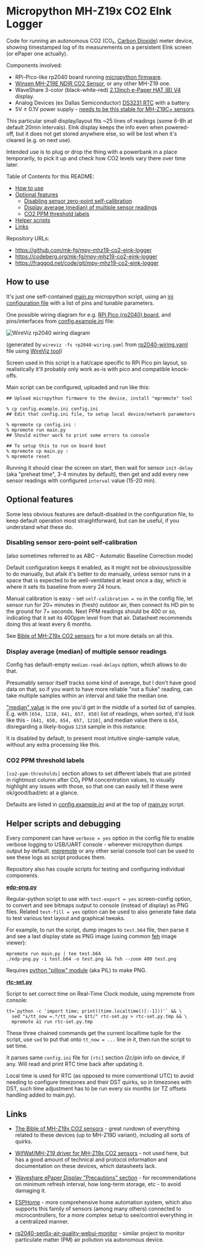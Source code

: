 Micropython MH-Z19x CO2 EInk Logger
===================================

Code for running an autonomous CO2 (CO₂, [Carbon Dioxide]) meter device,
showing timestamped log of its measurements on a persistent EInk screen
(or ePaper one actually).

Components involved:

- RPi-Pico-like rp2040 board running [micropython firmware].
- [Winsen MH-Z19E NDIR CO2 Sensor], or any other MH-Z19 one.
- WaveShare 3-color (black-white-red) [2.13inch e-Paper HAT (B) V4] display.
- Analog Devices (ex Dallas Semiconductor) [DS3231 RTC] with a battery.
- 5V ± 0.1V power supply - [needs to be this stable for MH-Z19C+ sensors].

This particular small display/layout fits ~25 lines of readings
(some 6-8h at default 20min intervals).
EInk display keeps the info even when powered-off, but it does not get
stored anywhere else, so will be lost when it's cleared (e.g. on next use).

Intended use is to plug or drop the thing with a powerbank in a place
temporarily, to pick it up and check how CO2 levels vary there over time later.

[Carbon Dioxide]: https://en.wikipedia.org/wiki/Carbon_dioxide
[micropython firmware]: https://micropython.org/
[Winsen MH-Z19E NDIR CO2 Sensor]:
  https://www.winsen-sensor.com/sensors/co2-sensor/mh-z19e.html
[2.13inch e-Paper HAT (B) V4]:
  https://www.waveshare.com/wiki/2.13inch_e-Paper_HAT_(B)_Manual
[DS3231 RTC]: https://www.analog.com/en/products/ds3231.html
[needs to be this stable for MH-Z19C+ sensors]:
  https://emariete.com/en/sensor-co2-mh-z19b/#Variacion_con_el_voltaje_de_alimentacion

Table of Contents for this README:

- [How to use](#hdr-how_to_use)
- [Optional features](#hdr-optional_features)
    - [Disabling sensor zero-point self-calibration]
    - [Display average (median) of multiple sensor readings]
    - [CO2 PPM threshold labels](#hdr-co2_ppm_threshold_labels)
- [Helper scripts](#hdr-helper_scripts_and_debugging)
- [Links](#hdr-links)

[Disabling sensor zero-point self-calibration]:
  #hdr-disabling_sensor_zero-point_self-calibration
[Display average (median) of multiple sensor readings]:
  #hdr-display_average_median_of_multiple_senso.f3Ri

Repository URLs:

- <https://github.com/mk-fg/mpy-mhz19-co2-eink-logger>
- <https://codeberg.org/mk-fg/mpy-mhz19-co2-eink-logger>
- <https://fraggod.net/code/git/mpy-mhz19-co2-eink-logger>


<a name=hdr-how_to_use></a>
## How to use

It's just one self-contained [main.py] micropython script, using an
[ini configuration file] with a list of pins and tunable parameters.

One possible wiring diagram for e.g. [RPi Pico (rp2040) board],
and pins/interfaces from [config.example.ini] file:

![WireViz rp2040 wiring diagram][]

(generated by `wireviz -fs rp2040-wiring.yaml`
from [rp2040-wiring.yaml] file using [WireViz tool])

Screen used in this script is a hat/cape specific to RPi Pico pin layout, so
realistically it'll probably only work as-is with pico and compatible knock-offs.

[main.py]: main.py
[ini configuration file]: config.example.ini
[RPi Pico (rp2040) board]: https://pico.pinout.xyz/
[config.example.ini]: config.example.ini
[rp2040-wiring.yaml]: rp2040-wiring.yaml
[WireViz rp2040 wiring diagram]:
  https://mk-fg.github.io/mpy-mhz19-co2-eink-logger/rp2040-wiring.svg
[WireViz tool]: https://github.com/wireviz/WireViz/

Main script can be configured, uploaded and run like this:

``` console
## Upload micropython firmware to the device, install "mpremote" tool

% cp config.example.ini config.ini
## Edit that config.ini file, to setup local device/network parameters

% mpremote cp config.ini :
% mpremote run main.py
## Should either work to print some errors to console

## To setup this to run on board boot
% mpremote cp main.py :
% mpremote reset
```

Running it should clear the screen on start, then wait for sensor `init-delay`
(aka "preheat time", 3-4 minutes by default), then get and add every new sensor
readings with configured `interval` value (15-20 min).


<a name=hdr-optional_features></a>
## Optional features

Some less obvious features are default-disabled in the configuration file, to
keep default operation most straightforward, but can be useful, if you understand
what these do.

<a name=hdr-disabling_sensor_zero-point_self-calibration></a>
### Disabling sensor zero-point self-calibration

(also sometimes referred to as ABC - Automatic Baseline Correction mode)

Default configuration keeps it enabled, as it might not be obvious/possible to
do manually, but afaik it's better to do manually, unless sensor runs in a space
that is expected to be well-ventilated at least once a day, which is where it
sets its baseline from every 24 hours.

Manual calibration is easy - set `self-calibration = no` in the config file,
let sensor run for 20+ minutes in (fresh) outdoor air, then connect its HD pin
to the ground for 7+ seconds.
Next PPM readings should be 400 or so, indicating that it set its 400ppm level
from that air. Datasheet recommends doing this at least every 6 months.

See [Bible of MH-Z19x CO2 sensors] for a lot more details on all this.

[Bible of MH-Z19x CO2 sensors]: https://emariete.com/en/sensor-co2-mh-z19b/

<a name=hdr-display_average_median_of_multiple_senso.f3Ri></a>
### Display average (median) of multiple sensor readings

Config has default-empty `median-read-delays` option, which allows to do that.

Presumably sensor itself tracks some kind of average, but I don't have good data
on that, so if you want to have more reliable "not a fluke" reading, can take
multiple samples within an interval and take the median one.

["median" value] is the one you'd get in the middle of a sorted list of samples.\
E.g. with `[654, 1210, 641, 657, 650]` list of readings, when sorted, it'd look
like this - `[641, 650, 654, 657, 1210]`, and median value there is `654`,
disregarding a likely-bogus `1210` sample in this instance.

It is disabled by default, to present most intuitive single-sample value,
without any extra processing like this.

["median" value]: https://en.wikipedia.org/wiki/Median

<a name=hdr-co2_ppm_threshold_labels></a>
### CO2 PPM threshold labels

`[co2-ppm-thresholds]` section allows to set different labels that are printed
in rightmost column after CO₂ PPM concentration values, to visually highlight
any issues with those, so that one can easily tell if these were ok/good/bad/etc
at a glance.

Defaults are listed in [config.example.ini] and at the top of [main.py] script.


<a name=hdr-helper_scripts_and_debugging></a>
## Helper scripts and debugging

Every component can have `verbose = yes` option in the config file to enable
verbose logging to USB/UART console - wherever micropython dumps output by default.
[mpremote] or any other serial console tool can be used to see these logs as
script produces them.

Repository also has couple scripts for testing and configuring individual components.

[mpremote]: https://docs.micropython.org/en/latest/reference/mpremote.html

**[edp-png.py]**

Regular-python script to use with `test-export = yes` screen-config option,
to convert and see bitmaps output to console (instead of display) as PNG files.
Related `test-fill = yes` option can be used to also generate fake data to
test various text layout and graphical tweaks.

For example, to run the script, dump images to `test.b64` file, then parse it
and see a last display state as PNG image (using common [feh] image viewer):

```
mpremote run main.py | tee test.b64
./edp-png.py -i test.b64 -o test.png && feh --zoom 400 test.png
```

Requires [python "pillow" module] (aka PIL) to make PNG.

[edp-png.py]: edp-png.py
[feh]: https://wiki.archlinux.org/title/Feh
[python "pillow" module]: https://pypi.org/project/pillow/

**[rtc-set.py]**

Script to set correct time on Real-Time Clock module, using mpremote from console:

```
tt=`python -c 'import time; print((time.localtime()[:-1]))'` && \
  sed "s/tt_now =.*/tt_now = $tt/" rtc-set.py > rtc-set.py.tmp && \
  mpremote a1 run rtc-set.py.tmp
```

These three chained commands get the current localtime tuple for the script, use
`sed` to put that onto `tt_now = ...` line in it, then run the script to set time.

It parses same `config.ini` file for `[rtc]` section i2c/pin info on device, if any.
Will read and print RTC time back after updating it.

Local time is used for RTC (as opposed to more conventional UTC) to avoid needing
to configure timezones and their DST quirks, so in timezones with DST, such time
adjustment has to be run every six months (or TZ offsets handling added to main.py).

[rtc-set.py]: rtc-set.py


<a name=hdr-links></a>
## Links

- [The Bible of MH-Z19x CO2 sensors] - great rundown of everything related
  to these devices (up to MH-Z19D variant), including all sorts of quirks.

- [WifWaf/MH-Z19 driver for MH-Z19x CO2 sensors] - not used here,
  but has a good amount of technical and protocol information and
  documentation on these devices, which datasheets lack.

- [Waveshare ePaper Display "Precautions" section] - for recommendations on
  minimum refresh interval, how long-term storage, etc - to avoid damaging it.

- [ESPHome] - more comprehensive home automation system, which also supports
  this family of sensors (among many others) connected to microcontrollers,
  for a more complex setup to see/control everything in a centralized manner.

- [rp2040-sen5x-air-quality-webui-monitor] - similar project to monitor
  particulate matter (PM) air pollution via autonomous device.

[The Bible of MH-Z19x CO2 sensors]: https://emariete.com/en/sensor-co2-mh-z19b/
[WifWaf/MH-Z19 driver for MH-Z19x CO2 sensors]: https://github.com/WifWaf/MH-Z19
[Waveshare ePaper Display "Precautions" section]:
  https://www.waveshare.com/wiki/2.13inch_e-Paper_HAT_(B)_Manual#Precautions
[ESPHome]: https://esphome.io/components/sensor/mhz19.html
[rp2040-sen5x-air-quality-webui-monitor]:
  https://github.com/mk-fg/rp2040-sen5x-air-quality-webui-monitor
